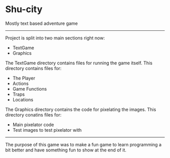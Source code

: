 # Shu-city
Mostly text based adventure game

---------------------------------------------------------------------
Project is split into two main sections right now:
- TextGame
- Graphics

The TextGame directory contains files for running the game itself.
This directory contains files for:
- The Player
- Actions
- Game Functions
- Traps
- Locations

The Graphics directory contains the code for pixelating the images.
This directory conatins files for:
- Main pixelator code
- Test images to test pixelator with

---------------------------------------------------------------------

The purpose of this game was to make a fun game to learn programming a bit better and have something fun to show at the end of it.
